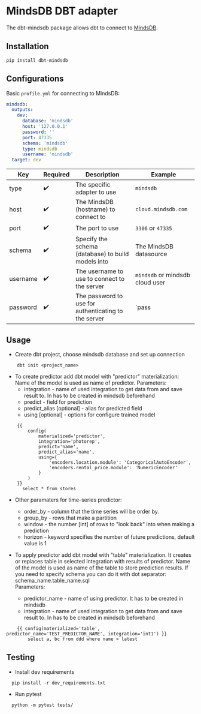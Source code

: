 # MindsDB DBT adapter

The dbt-mindsdb package allows dbt to connect to [MindsDB](https://github.com/mindsdb/mindsdb).


## Installation

```
pip install dbt-mindsdb
```

## Configurations

Basic `profile.yml` for connecting to MindsDB:

```yml
mindsdb:
  outputs:
    dev:
      database: 'mindsdb'
      host: '127.0.0.1'
      password: ''
      port: 47335
      schema: 'mindsdb'
      type: mindsdb
      username: 'mindsdb'
  target: dev

```
| Key      | Required | Description                                          | Example                        |
| -------- | -------- | ---------------------------------------------------- | ------------------------------ |
| type     |    ✔️   | The specific adapter to use                          | `mindsdb`                      |
| host     |    ✔️   | The MindsDB (hostname) to connect to                 | `cloud.mindsdb.com`            |
| port     |    ✔️   | The port to use                                      | `3306`  or `47335`             |
| schema   |    ✔️   | Specify the schema (database) to build models into   | The MindsDB datasource         |
| username |    ✔️   | The username to use to connect to the server         | `mindsdb` or mindsdb cloud user|
| password |    ✔️   | The password to use for authenticating to the server | `pass                          |

## Usage

- Create dbt project, choose mindsdb database and set up connection
```    
    dbt init <project_name>
```
- To create predictor add dbt model with "predictor" materialization: 
Name of the model is used as name of predictor.
Parameters:
  - integration - name of used integration to get data from and save result to.
    In has to be created in mindsdb beforehand
  - predict - field for prediction
  - predict_alias [optional] - alias for predicted field
  - using [optional] - options for configure trained model
```    
    {{
        config(
            materialized='predictor',
            integration='photorep',
            predict='name',
            predict_alias='name',
            using={
                'encoders.location.module': 'CategoricalAutoEncoder',
                'encoders.rental_price.module': 'NumericEncoder'
            }
        )
    }}
      select * from stores
```

- Other paramaters for time-series predictor:
  - order_by - column that the time series will be order by. 
  - group_by - rows that make a partition
  - window - the number [int] of rows to "look back" into when making a prediction 
  - horizon - keyword specifies the number of future predictions, default value is 1


- To apply predictor add dbt model with "table" materialization. 
It creates or replaces table in selected integration with results of predictor.
Name of the model is used as name of the table to store prediction results. 
If you need to specify schema you can do it with dot separator: schema_name.table_name.sql    
Parameters:
  - predictor_name - name of using predictor.
    It has to be created in mindsdb
  - integration - name of used integration to get data from and save result to.
    In has to be created in mindsdb beforehand
```    
    {{ config(materialized='table', predictor_name='TEST_PREDICTOR_NAME', integration='int1') }}
        select a, bc from ddd where name > latest
```

## Testing

- Install dev requirements
```    
  pip install -r dev_requirements.txt
```
- Run pytest
```    
  python -m pytest tests/
```
